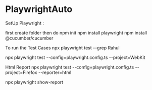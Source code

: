 # PlaywrightAuto
SetUp Playwright :

first create folder 
then do npm init
npm install playwright
npm install @cucumber/cucumber


To run the Test Cases
npx playwright test --grep Rahul

npx playwright test --config=playwright.config.ts --project=WebKit

Html Report 
npx playwright test --config=playwright.config.ts --project=Firefox --reporter=html

 npx playwright show-report
